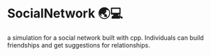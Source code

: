 # SocialNetwork 🌏:computer:
a simulation for a social network built with cpp. Individuals can build friendships and get suggestions for relationships.
